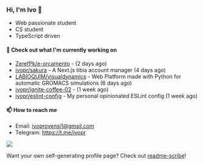 ### Hi, I'm Ivo 👋

* Web passionate student
* CS student
* TypeScript driven

#### 👷 Check out what I'm currently working on

- [ZerefPk/e-orcamento](https://github.com/ZerefPk/e-orcamento) -  (2 days ago)
- [ivopr/sakura](https://github.com/ivopr/sakura) - A Next.js tibia account manager (4 days ago)
- [LABIOQUIM/visualdynamics](https://github.com/LABIOQUIM/visualdynamics) - Web Platform made with Python for automatic GROMACS simulations (6 days ago)
- [ivopr/ignite-coffee-02](https://github.com/ivopr/ignite-coffee-02) -  (1 week ago)
- [ivopr/eslint-config](https://github.com/ivopr/eslint-config) - My personal opinionated ESLint config (1 week ago)

#### 📫 How to reach me

- Email: [ivoprovensi1@gmail.com](mailto://ivoprovensi1@gmail.com)
- Telegram: https://t.me/ivopr

![](https://github-readme-stats.vercel.app/api/top-langs/?username=ivopr&langs_count=10&layout=compact&theme=react&hide_border=true&bg_color=0D1117&title_color=5ce1e6&icon_color=5ce1e6)

Want your own self-generating profile page? Check out [readme-scribe](https://github.com/muesli/readme-scribe)!
